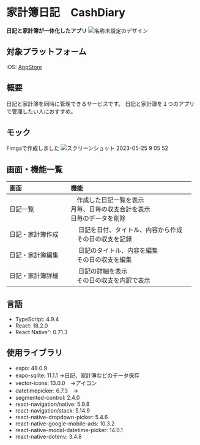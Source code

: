 # 家計簿日記　CashDiary　
**日記と家計簿が一体化したアプリ**
![名称未設定のデザイン](https://github.com/stogashi146/CashDiary/assets/83628316/f10c246a-5eec-4e89-9b79-b1ba3dacacf2)

## 対象プラットフォーム
iOS: [AppStore](https://apps.apple.com/us/app/%E5%AE%B6%E8%A8%88%E7%B0%BF%E6%97%A5%E8%A8%98-cashdiary/id6449430082)

## 概要
日記と家計簿を同時に管理できるサービスです。
日記と家計簿を１つのアプリで管理したい人におすすめ。

## モック
Fimgaで作成しました
![スクリーンショット 2023-05-25 9 05 52](https://github.com/stogashi146/CashDiary/assets/83628316/8008dda5-6997-4c9c-abfd-d258a15c3051)

## 画面・機能一覧
| 画面 | 機能 |
|:---|:---|
| 日記一覧　|　作成した日記一覧を表示 <br> 月毎、日毎の収支合計を表示　<br>日毎のデータを削除|
| 日記・家計簿作成　|　 日記を日付、タイトル、内容から作成　<br>　その日の収支を記録|
| 日記・家計簿編集　|　 日記のタイトル、内容を編集　<br>　その日の収支を編集|
| 日記・家計簿詳細　|　 日記の詳細を表示　<br>　その日の収支を内訳で表示|

## 言語
- TypeScript: 4.9.4
- React: 18.2.0
- React Native": 0.71.3

## 使用ライブラリ
- expo: 48.0.9
- expo-sqlite: 11.1.1 →日記、家計簿などのデータ保存
- vector-icons: 13.0.0　→アイコン
- datetimepicker: 6.7.3　→
- segmented-control: 2.4.0
- react-navigation/native: 5.9.8
- react-navigation/stack: 5.14.9
- react-native-dropdown-picker: 5.4.6
- react-native-google-mobile-ads: 10.3.2
- react-native-modal-datetime-picker: 14.0.1
- react-native-dotenv: 3.4.8

